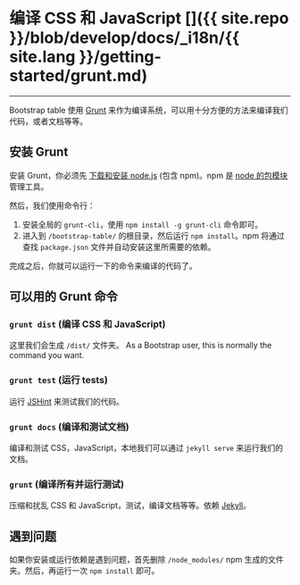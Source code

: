 # 编译 CSS 和 JavaScript []({{ site.repo }}/blob/develop/docs/_i18n/{{ site.lang }}/getting-started/grunt.md)

---

Bootstrap table 使用 [Grunt](http://gruntjs.com/) 来作为编译系统，可以用十分方便的方法来编译我们代码，或者文档等等。

## 安装 Grunt

安装 Grunt，你必须先 [下载和安装 node.js](http://nodejs.org/download/) (包含 npm)。npm 是 [node 的包模块](http://npmjs.org/) 管理工具。

然后，我们使用命令行：

1. 安装全局的 `grunt-cli`，使用 `npm install -g grunt-cli` 命令即可。
2. 进入到 `/bootstrap-table/` 的根目录，然后运行 `npm install`。npm 将通过查找 `package.json` 文件并自动安装这里所需要的依赖。

完成之后，你就可以运行一下的命令来编译的代码了。

## 可以用的 Grunt 命令

### `grunt dist` (编译 CSS 和 JavaScript)

这里我们会生成 `/dist/` 文件夹。 As a Bootstrap user, this is normally the command you want.

### `grunt test` (运行 tests)

运行 [JSHint](http://jshint.com/) 来测试我们的代码。

### `grunt docs` (编译和测试文档)

编译和测试 CSS，JavaScript，本地我们可以通过 `jekyll serve` 来运行我们的文档。

### `grunt` (编译所有并运行测试)

压缩和扰乱 CSS 和 JavaScript，测试，编译文档等等。依赖 [Jekyll](http://jekyllrb.com/docs/installation/)。

## 遇到问题

如果你安装或运行依赖是遇到问题，首先删除 `/node_modules/` npm 生成的文件夹。然后，再运行一次 `npm install` 即可。
